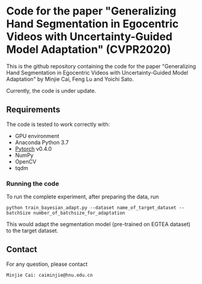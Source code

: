 # Code for the paper "Generalizing Hand Segmentation in Egocentric Videos with Uncertainty-Guided Model Adaptation" (CVPR2020)

This is the github repository containing the code for the paper "Generalizing Hand Segmentation in Egocentric Videos with 
Uncertainty-Guided Model Adaptation" by Minjie Cai, Feng Lu and Yoichi Sato.

Currently, the code is under update.

## Requirements
The code is tested to work correctly with:

- GPU environment
- Anaconda Python 3.7
- [Pytorch](https://pytorch.org/) v0.4.0
- NumPy
- OpenCV
- tqdm

### Running the code
To run the complete experiment, after preparing the data, run
```
python train_bayesian_adapt.py --dataset name_of_target_dataset --batchSize number_of_batchsize_for_adaptation
```
This would adapt the segmentation model (pre-trained on EGTEA dataset) to the target dataset.

## Contact
For any question, please contact
```
Minjie Cai: caiminjie@hnu.edu.cn
```
